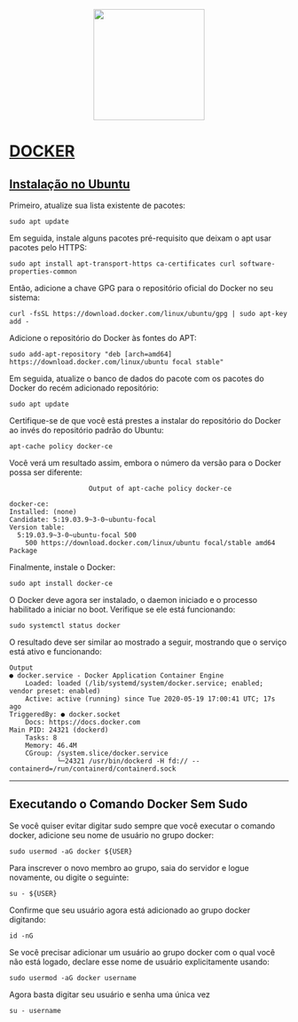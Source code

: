 <div align="center">
    <img src="https://avatars0.githubusercontent.com/u/5429470?s=200&v=4" width="200" >
</div>

# [DOCKER](https://github.com/docker)

## [Instalação no Ubuntu](https://www.digitalocean.com/community/tutorials/how-to-install-and-use-docker-on-ubuntu-20-04-pt)

Primeiro, atualize sua lista existente de pacotes:

    sudo apt update

Em seguida, instale alguns pacotes pré-requisito que deixam o apt usar pacotes pelo HTTPS:

    sudo apt install apt-transport-https ca-certificates curl software-properties-common

Então, adicione a chave GPG para o repositório oficial do Docker no seu sistema:

    curl -fsSL https://download.docker.com/linux/ubuntu/gpg | sudo apt-key add -

Adicione o repositório do Docker às fontes do APT:

    sudo add-apt-repository "deb [arch=amd64] https://download.docker.com/linux/ubuntu focal stable"

Em seguida, atualize o banco de dados do pacote com os pacotes do Docker do recém adicionado repositório:

    sudo apt update

Certifique-se de que você está prestes a instalar do repositório do Docker ao invés do repositório padrão do Ubuntu:

    apt-cache policy docker-ce

Você verá um resultado assim, embora o número da versão para o Docker possa ser diferente:

                        Output of apt-cache policy docker-ce

    docker-ce:
    Installed: (none)
    Candidate: 5:19.03.9~3-0~ubuntu-focal
    Version table:
      5:19.03.9~3-0~ubuntu-focal 500
        500 https://download.docker.com/linux/ubuntu focal/stable amd64 Package

Finalmente, instale o Docker:

    sudo apt install docker-ce

O Docker deve agora ser instalado, o daemon iniciado e o processo habilitado a iniciar no boot. Verifique se ele está funcionando:

    sudo systemctl status docker

O resultado deve ser similar ao mostrado a seguir, mostrando que o serviço está ativo e funcionando:

    Output
    ● docker.service - Docker Application Container Engine
        Loaded: loaded (/lib/systemd/system/docker.service; enabled; vendor preset: enabled)
        Active: active (running) since Tue 2020-05-19 17:00:41 UTC; 17s ago
    TriggeredBy: ● docker.socket
        Docs: https://docs.docker.com
    Main PID: 24321 (dockerd)
        Tasks: 8
        Memory: 46.4M
        CGroup: /system.slice/docker.service
                └─24321 /usr/bin/dockerd -H fd:// --containerd=/run/containerd/containerd.sock

---

## Executando o Comando Docker Sem Sudo

Se você quiser evitar digitar sudo sempre que você executar o comando docker, adicione seu nome de usuário no grupo docker:

    sudo usermod -aG docker ${USER}

Para inscrever o novo membro ao grupo, saia do servidor e logue novamente, ou digite o seguinte:

    su - ${USER}

Confirme que seu usuário agora está adicionado ao grupo docker digitando:

    id -nG

Se você precisar adicionar um usuário ao grupo docker com o qual você não está logado, declare esse nome de usuário explicitamente usando:

    sudo usermod -aG docker username

Agora basta digitar seu usuário e senha uma única vez

    su - username
